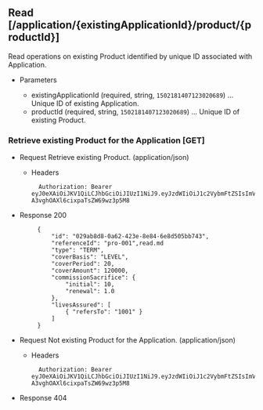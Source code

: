 ## Read [/application/{existingApplicationId}/product/{productId}]
Read operations on existing Product identified by unique ID associated with Application.

+ Parameters

    + existingApplicationId (required, string, `1502181407123020689`) ... Unique ID of existing Application.
    + productId  (required, string, `1502181407123020689`) ... Unique ID of existing Product.

### Retrieve existing Product for the Application [GET]
+ Request Retrieve existing Product. (application/json)

    + Headers

            Authorization: Bearer eyJ0eXAiOiJKV1QiLCJhbGciOiJIUzI1NiJ9.eyJzdWIiOiJ1c2VybmFtZSIsImV4cCI6MTQyMjU0MDAzMH0.oyMYL7t57jhBvw-A3vghOAXl6cixpaTsZW69wz3p5M8

+ Response 200

           {
               "id": "029ab8d8-0a62-423e-8e84-6e8d505bb743",
               "referenceId": "pro-001",read.md
               "type": "TERM",
               "coverBasis": "LEVEL",
               "coverPeriod": 20,
               "coverAmount": 120000,
               "commissionSacrifice": {
                   "initial": 10,
                   "renewal": 1.0
               },
               "livesAssured": [
                   { "refersTo": "1001" }
               ]
           }

+ Request Not existing Product for the Application. (application/json)

    + Headers

            Authorization: Bearer eyJ0eXAiOiJKV1QiLCJhbGciOiJIUzI1NiJ9.eyJzdWIiOiJ1c2VybmFtZSIsImV4cCI6MTQyMjU0MDAzMH0.oyMYL7t57jhBvw-A3vghOAXl6cixpaTsZW69wz3p5M8

+ Response 404

